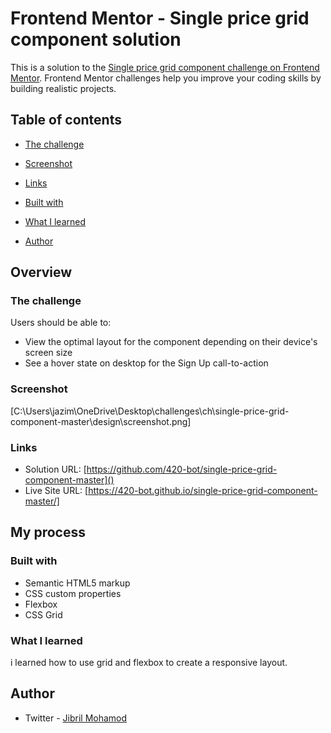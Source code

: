 # Frontend Mentor - Single price grid component solution

This is a solution to the [Single price grid component challenge on Frontend Mentor](https://www.frontendmentor.io/challenges/single-price-grid-component-5ce41129d0ff452fec5abbbc). Frontend Mentor challenges help you improve your coding skills by building realistic projects. 

## Table of contents

  - [The challenge](#the-challenge)
  - [Screenshot](#screenshot)
  - [Links](#links)

  - [Built with](#built-with)
  - [What I learned](#what-i-learned)
- [Author](#author)

## Overview

### The challenge

Users should be able to:

- View the optimal layout for the component depending on their device's screen size
- See a hover state on desktop for the Sign Up call-to-action

### Screenshot

[C:\Users\jazim\OneDrive\Desktop\challenges\ch\single-price-grid-component-master\design\screenshot.png]

### Links

- Solution URL: [https://github.com/420-bot/single-price-grid-component-master]()
- Live Site URL: [https://420-bot.github.io/single-price-grid-component-master/]

## My process

### Built with

- Semantic HTML5 markup
- CSS custom properties
- Flexbox
- CSS Grid

### What I learned

i learned how to use grid and flexbox to create a responsive layout.





## Author

- Twitter - [Jibril Mohamod](https://www.twitter.com/ShadaYaMwisho)



